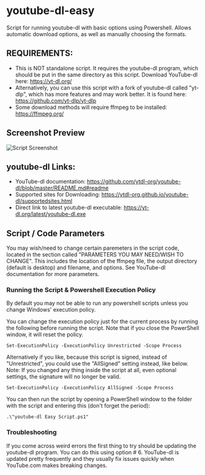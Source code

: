 # youtube-dl-easy
Script for running youtube-dl with basic options using Powershell. 
Allows automatic download options, as well as manually choosing the formats.

## REQUIREMENTS: 

- This is NOT  standalone script. It requires the youtube-dl program, which should be put in the same directory as this script. Download YouTube-dl here: https://yt-dl.org/
- Alternatively, you can use this script with a fork of youtube-dl called "yt-dlp", which has more features and may work better. It is found here: https://github.com/yt-dlp/yt-dlp
- Some download methods will require ffmpeg to be installed: https://ffmpeg.org/

## Screenshot Preview
![Script Screenshot](https://user-images.githubusercontent.com/12518330/88689286-282b4500-d0af-11ea-8053-ae4568144859.png)


## youtube-dl Links:

- YouTube-dl documentation: https://github.com/ytdl-org/youtube-dl/blob/master/README.md#readme
- Supported sites for Downloading: https://ytdl-org.github.io/youtube-dl/supportedsites.html
- Direct link to latest youtube-dl executable: https://yt-dl.org/latest/youtube-dl.exe

## Script / Code Parameters
You may wish/need to change certain paremeters in the script code, located in the section called "PARAMETERS YOU MAY NEED/WISH TO CHANGE". This includes the location of the ffmpeg file, the output directory (default is desktop) and filename, and options. See YouTube-dl documentation for more parameters.

### Running the Script & Powershell Execution Policy
By default you may not be able to run any powershell scripts unless you change Windows' execution policy.

You can change the execution policy just for the current process by running the following before running the script. Note that if you close the PowerShell window, it will reset the policy.

`Set-ExecutionPolicy -ExecutionPolicy Unrestricted -Scope Process`

Alternatively if you like, because this script is signed, instead of "Unrestricted", you could use the "AllSigned" setting instead, like below. Note: If you changed any thing inside the script at all, even optional settings, the signature will no longer be valid.

`Set-ExecutionPolicy -ExecutionPolicy AllSigned -Scope Process`

You can then run the script by opening a PowerShell window to the folder with the script and entering this (don't forget the period):

`.\"youtube-dl Easy Script.ps1"`

### Troubleshooting
If you come across weird errors the first thing to try should be updating the youtube-dl program. You can do this using option # 6. YouTube-dl is updated pretty frequently and they usually fix issues quickly when YouTube.com makes breaking changes.
